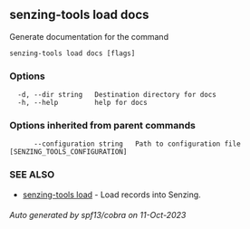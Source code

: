 ## senzing-tools load docs

Generate documentation for the command

```
senzing-tools load docs [flags]
```

### Options

```
  -d, --dir string   Destination directory for docs
  -h, --help         help for docs
```

### Options inherited from parent commands

```
      --configuration string   Path to configuration file [SENZING_TOOLS_CONFIGURATION]
```

### SEE ALSO

* [senzing-tools load](senzing-tools_load.md)	 - Load records into Senzing.

###### Auto generated by spf13/cobra on 11-Oct-2023
